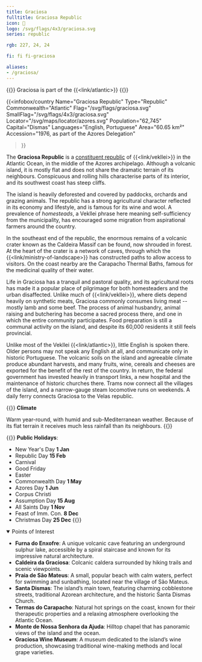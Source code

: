 ```yaml
---
title: Graciosa
fulltitle: Graciosa Republic
icon: 🐄
logo: /svg/flags/4x3/graciosa.svg
series: republic

rgb: 227, 24, 24

fi: fi fi-graciosa

aliases:
- /graciosa/
---
```

{{<note series>}}
Graciosa is part of the {{<link/atlantic>}}
{{</note>}}

{{<infobox/country
	 Name="Graciosa Republic"
	 Type="Republic"
	 Commonwealth="Atlantic"
	 Flag="/svg/flags/graciosa.svg"
	 SmallFlag="/svg/flags/4x3/graciosa.svg"
	 Locator="/svg/maps/locator/azores.svg"
	 Population="62,745"
	 Capital="Dismas"
	 Languages="English, Portuguese"
	 Area="60.65 km²"
	 Accession="1976, as part of the Azores Delegation"
 >}}

The <span class="fi fi-graciosa"></span> **Graciosa Republic** is a [constituent republic](/republics/) of {{<link/vekllei>}} in the Atlantic Ocean, in the middle of the Azores archipelago. Although a volcanic island, it is mostly flat and does not share the dramatic terrain of its neighbours. Conspicuous and rolling hills characterise parts of its interior, and its southwest coast has steep cliffs.

The island is heavily deforested and covered by paddocks, orchards and grazing animals. The republic has a strong agricultural character reflected in its economy and lifestyle, and is famous for its wine and wool. A prevalence of *homesteads*, a Vekllei phrase here meaning self-sufficiency from the municipality, has encouraged some migration from aspirational farmers around the country.

In the southeast end of the republic, the enormous remains of a volcanic crater known as the Caldeira Massif can be found, now shrouded in forest. At the heart of the crater is a network of caves, through which the {{<link/ministry-of-landscape>}} has constructed paths to allow access to visitors. On the coast nearby are the Carapacho Thermal Baths, famous for the medicinal quality of their water.

Life in Graciosa has a tranquil and pastoral quality, and its agricultural roots has made it a popular place of pilgrimage for both homesteaders and the urban disaffected. Unlike much of {{<link/vekllei>}}, where diets depend heavily on synthetic meats, Graciosa commonly consumes living meat -- mostly lamb and some beef. The process of animal husbandry, animal raising and butchering has become a sacred process there, and one in which the entire community participates. Food preparation is still a communal activity on the island, and despite its 60,000 residents it still feels provincial.

Unlike most of the Vekllei {{<link/atlantic>}}, little English is spoken there. Older persons may not speak any English at all, and communicate only in historic Portuguese. The volcanic soils on the island and agreeable climate produce abundant harvests, and many fruits, wine, cereals and cheeses are exported for the benefit of the rest of the country. In return, the federal government has invested heavily in transport links, a new hospital and the maintenance of historic churches there. Trams now connect all the villages of the island, and a narrow-gauge steam locomotive runs on weekends. A daily ferry connects Graciosa to the Velas republic.

{{<note table>}}
**Climate**

Warm year-round, with humid and sub-Mediterranean weather. Because of its flat terrain it receives much less rainfall than its neighbours.
{{</note>}}

{{<note table>}}
**Public Holidays**:

* New Year's Day **1 Jan**
* Republic Day **15 Feb**
* Carnival
* Good Friday
* Easter
* Commonwealth Day **1 May**
* Azores Day **1 Jun**
* Corpus Christi
* Assumption Day **15 Aug**
* All Saints Day **1 Nov**
* Feast of Imm. Con. **8 Dec**
* Christmas Day **25 Dec**
{{</note>}}

<details open>
<summary>Points of Interest</summary>

- **Furna do Enxofre**: A unique volcanic cave featuring an underground sulphur lake, accessible by a spiral staircase and known for its impressive natural architecture.
- **Caldeira da Graciosa**: Colcanic caldera surrounded by hiking trails and scenic viewpoints.
- **Praia de São Mateus**: A small, popular beach with calm waters, perfect for swimming and sunbathing, located near the village of São Mateus.
- **Santa Dismas**: The island’s main town, featuring charming cobblestone streets, traditional Azorean architecture, and the historic Santa Dismas Church.
- **Termas do Carapacho**: Natural hot springs on the coast, known for their therapeutic properties and a relaxing atmosphere overlooking the Atlantic Ocean.
- **Monte de Nossa Senhora da Ajuda**: Hilltop chapel that has panoramic views of the island and the ocean.
- **Graciosa Wine Museum**: A museum dedicated to the island’s wine production, showcasing traditional wine-making methods and local grape varieties.
</details>

